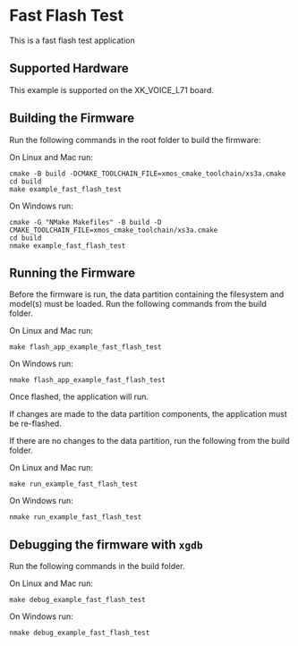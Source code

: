 # Fast Flash Test

This is a fast flash test application

## Supported Hardware

This example is supported on the XK_VOICE_L71 board.

## Building the Firmware

Run the following commands in the root folder to build the firmware:

On Linux and Mac run:

    cmake -B build -DCMAKE_TOOLCHAIN_FILE=xmos_cmake_toolchain/xs3a.cmake
    cd build
    make example_fast_flash_test

On Windows run:

    cmake -G "NMake Makefiles" -B build -D CMAKE_TOOLCHAIN_FILE=xmos_cmake_toolchain/xs3a.cmake
    cd build
    nmake example_fast_flash_test

## Running the Firmware

Before the firmware is run, the data partition containing the filesystem and
model(s) must be loaded. Run the following commands from the build folder.

On Linux and Mac run:

    make flash_app_example_fast_flash_test

On Windows run:

    nmake flash_app_example_fast_flash_test

Once flashed, the application will run.

If changes are made to the data partition components, the application must be
re-flashed.

If there are no changes to the data partition, run the following from the build
folder.

On Linux and Mac run:

    make run_example_fast_flash_test

On Windows run:

    nmake run_example_fast_flash_test

## Debugging the firmware with `xgdb`

Run the following commands in the build folder.

On Linux and Mac run:

    make debug_example_fast_flash_test

On Windows run:

    nmake debug_example_fast_flash_test
